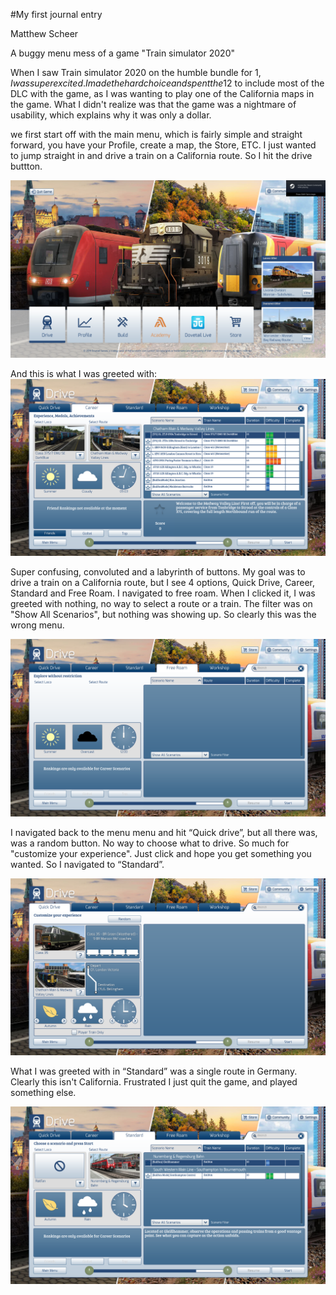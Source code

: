 #My first journal entry 

Matthew Scheer

A buggy menu mess of a game "Train simulator 2020"

When I saw Train simulator 2020 on the humble bundle for 1$, I was super excited. I made the hard choice and 
spent the 12$ to include most of the DLC with the game, as I was wanting to play one of the California maps in the game.
What I didn't realize was that the game was a nightmare of usability, which explains why it was only a dollar.

we first start off with the main menu, which is fairly simple and straight forward, you have your Profile, create a map, the Store, ETC. I just wanted to jump straight in and drive a train on a California route. So 
I hit the drive buttton.

![alt text](https://raw.githubusercontent.com/UsabilityEngineering/uxportfolio-Mscheer75/master/assets/trainSimMenu.png)


And this is what I was greeted with:
![menu2](https://raw.githubusercontent.com/UsabilityEngineering/uxportfolio-Mscheer75/master/assets/trainsimmenu2.png)


Super confusing, convoluted and a labyrinth of buttons. My goal was to drive a train on a California route, but I see 4 options, Quick Drive, Career, Standard and Free Roam. I navigated to free roam.
When I clicked it, I was greeted with nothing, no way to select a route or a train. The filter was on "Show All Scenarios", but nothing was showing up. So clearly this was the wrong menu. 

![menu3](https://raw.githubusercontent.com/UsabilityEngineering/uxportfolio-Mscheer75/master/assets/trainsimmenu3.png)

I navigated back to the menu menu and hit “Quick drive”, but all there was, was a random button. No way to choose what to drive. So much for "customize your experience". Just click and hope you get something you wanted. So I navigated to “Standard”.

![menu4](https://raw.githubusercontent.com/UsabilityEngineering/uxportfolio-Mscheer75/master/assets/trainSimMenu4.png)




What I was greeted with in “Standard” was a single route in Germany. Clearly this isn't California. Frustrated I just quit the game, and played something else.

![menu5](https://raw.githubusercontent.com/UsabilityEngineering/uxportfolio-Mscheer75/master/assets/trainSimMenu5.png)



